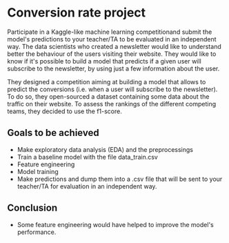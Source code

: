 # Conversion rate project
Participate in a Kaggle-like machine learning competitionand submit the model's predictions to your teacher/TA to be evaluated in an independent way.
The data scientists who created a newsletter would like to understand better the behaviour of the users visiting their website. They would like to know if it's possible to build a model that predicts if a given user will subscribe to the newsletter, by using just a few information about the user.

They designed a competition aiming at building a model that allows to predict the conversions (i.e. when a user will subscribe to the newsletter). To do so, they open-sourced a dataset containing some data about the traffic on their website. To assess the rankings of the different competing teams, they decided to use the f1-score.

## Goals to be achieved
- Make exploratory data analysis (EDA) and the preprocessings
- Train a baseline model with the file data_train.csv
- Feature engineering
- Model training
- Make predictions and dump them into a .csv file that will be sent to your teacher/TA for evaluation in an independent way.

## Conclusion
- Some feature engineering would have helped to improve the model's performance.

